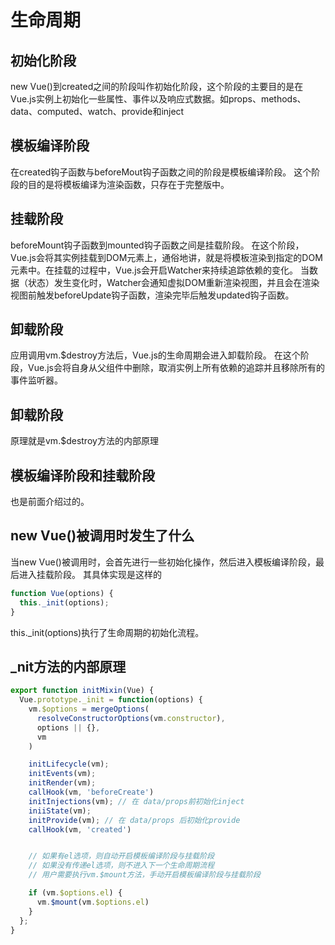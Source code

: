 # 生命周期
## 初始化阶段
new Vue()到created之间的阶段叫作初始化阶段，这个阶段的主要目的是在Vue.js实例上初始化一些属性、事件以及响应式数据。如props、methods、data、computed、watch、provide和inject
## 模板编译阶段
在created钩子函数与beforeMout钩子函数之间的阶段是模板编译阶段。
这个阶段的目的是将模板编译为渲染函数，只存在于完整版中。
## 挂载阶段
beforeMount钩子函数到mounted钩子函数之间是挂载阶段。
在这个阶段，Vue.js会将其实例挂载到DOM元素上，通俗地讲，就是将模板渲染到指定的DOM元素中。在挂载的过程中，Vue.js会开启Watcher来持续追踪依赖的变化。
当数据（状态）发生变化时，Watcher会通知虚拟DOM重新渲染视图，并且会在渲染视图前触发beforeUpdate钩子函数，渲染完毕后触发updated钩子函数。
## 卸载阶段
应用调用vm.$destroy方法后，Vue.js的生命周期会进入卸载阶段。
在这个阶段，Vue.js会将自身从父组件中删除，取消实例上所有依赖的追踪并且移除所有的事件监听器。

## 卸载阶段
原理就是vm.$destroy方法的内部原理
## 模板编译阶段和挂载阶段
也是前面介绍过的。
## new Vue()被调用时发生了什么
当new Vue()被调用时，会首先进行一些初始化操作，然后进入模板编译阶段，最后进入挂载阶段。
其具体实现是这样的
```js
function Vue(options) {
  this._init(options);
}
```
this._init(options)执行了生命周期的初始化流程。
## _nit方法的内部原理
```js
export function initMixin(Vue) {
  Vue.prototype._init = function(options) {
    vm.$options = mergeOptions(
      resolveConstructorOptions(vm.constructor),
      options || {},
      vm
    )

    initLifecycle(vm);
    initEvents(vm);
    initRender(vm);
    callHook(vm, 'beforeCreate')
    initInjections(vm); // 在 data/props前初始化inject
    iniiState(vm);
    initProvide(vm); // 在 data/props 后初始化provide
    callHook(vm, 'created')


    // 如果有el选项，则自动开启模板编译阶段与挂载阶段
    // 如果没有传递el选项，则不进入下一个生命周期流程
    // 用户需要执行vm.$mount方法，手动开启模板编译阶段与挂载阶段

    if (vm.$options.el) {
      vm.$mount(vm.$options.el)
    }
  };
}
```
